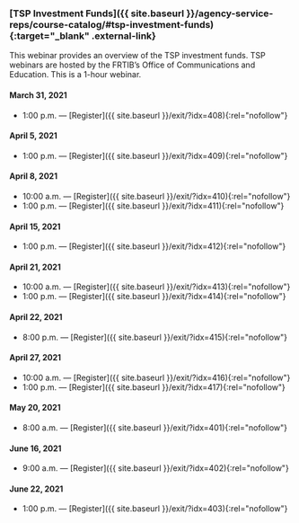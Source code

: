 ### [TSP Investment Funds]({{ site.baseurl }}/agency-service-reps/course-catalog/#tsp-investment-funds){:target="\_blank" .external-link}

This webinar provides an overview of the TSP investment funds. TSP webinars are hosted by the FRTIB’s Office of Communications and Education. This is a 1-hour webinar.

#### March 31, 2021

- 1:00 p.m. — [Register]({{ site.baseurl }}/exit/?idx=408){:rel="nofollow"}

#### April 5, 2021

- 1:00 p.m. — [Register]({{ site.baseurl }}/exit/?idx=409){:rel="nofollow"}

#### April 8, 2021

- 10:00 a.m. — [Register]({{ site.baseurl }}/exit/?idx=410){:rel="nofollow"}
- 1:00 p.m. — [Register]({{ site.baseurl }}/exit/?idx=411){:rel="nofollow"}

#### April 15, 2021

- 1:00 p.m. — [Register]({{ site.baseurl }}/exit/?idx=412){:rel="nofollow"}

#### April 21, 2021

- 10:00 a.m. — [Register]({{ site.baseurl }}/exit/?idx=413){:rel="nofollow"}
- 1:00 p.m. — [Register]({{ site.baseurl }}/exit/?idx=414){:rel="nofollow"}

#### April 22, 2021

- 8:00 p.m. — [Register]({{ site.baseurl }}/exit/?idx=415){:rel="nofollow"}

#### April 27, 2021

- 10:00 a.m. — [Register]({{ site.baseurl }}/exit/?idx=416){:rel="nofollow"}
- 1:00 p.m. — [Register]({{ site.baseurl }}/exit/?idx=417){:rel="nofollow"}

#### May 20, 2021

- 8:00 a.m. — [Register]({{ site.baseurl }}/exit/?idx=401){:rel="nofollow"}

#### June 16, 2021

- 9:00 a.m. — [Register]({{ site.baseurl }}/exit/?idx=402){:rel="nofollow"}

#### June 22, 2021

- 1:00 p.m. — [Register]({{ site.baseurl }}/exit/?idx=403){:rel="nofollow"}

